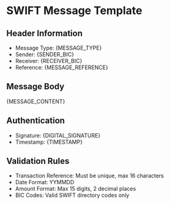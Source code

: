 # SWIFT Message Template

## Header Information
- Message Type: {MESSAGE_TYPE}
- Sender: {SENDER_BIC}
- Receiver: {RECEIVER_BIC}
- Reference: {MESSAGE_REFERENCE}

## Message Body
{MESSAGE_CONTENT}

## Authentication
- Signature: {DIGITAL_SIGNATURE}
- Timestamp: {TIMESTAMP}

## Validation Rules
- Transaction Reference: Must be unique, max 16 characters
- Date Format: YYMMDD
- Amount Format: Max 15 digits, 2 decimal places
- BIC Codes: Valid SWIFT directory codes only

